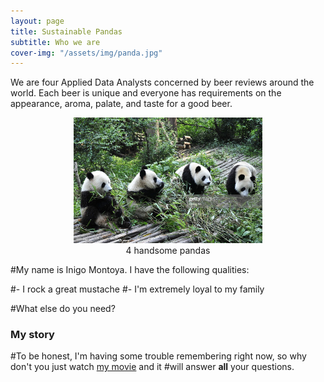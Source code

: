 ```yaml
---
layout: page
title: Sustainable Pandas
subtitle: Who we are
cover-img: "/assets/img/panda.jpg"
---
```


We are four Applied Data Analysts concerned by beer reviews around the world. Each beer is unique and everyone has requirements on the appearance, aroma, palate, and taste for a good beer.

<div style="align: center; text-align:center;">
    <img src="/assets/img/group.jpg" width="60%" height="60%"/>
    <div class="caption">4 handsome pandas</div>
</div>

#My name is Inigo Montoya. I have the following qualities:

#- I rock a great mustache
#- I'm extremely loyal to my family

#What else do you need?

### My story

#To be honest, I'm having some trouble remembering right now, so why don't you just watch [my movie](https://en.wikipedia.org/wiki/The_Princess_Bride_%28film%29) and it #will answer **all** your questions.

